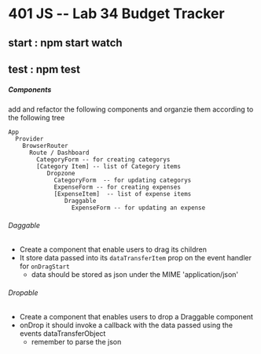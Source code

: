 401 JS --  Lab 34 Budget Tracker
===

## start : npm start watch
## test : npm test

##### Components
add and refactor  the following components and organzie them according to the following tree
```
App
  Provider
    BrowserRouter
      Route / Dashboard
        CategoryForm -- for creating categorys
        [Category Item] -- list of Category items
           Dropzone
             CategoryForm  -- for updating categorys
             ExpenseForm -- for creating expenses
             [ExpenseItem]  -- list of expense items
                Draggable
                  ExpenseForm -- for updating an expense
```
###### Daggable
* Create a component that enable users to drag its children
* It store data passed into its `dataTransferItem` prop on the event handler for `onDragStart`
  * data should be stored as json under the MIME 'application/json'

###### Dropable
* Create a component that enables users to drop a Draggable component
* onDrop it should invoke a callback with the data passed using the events dataTransferObject
  * remember to parse the json
